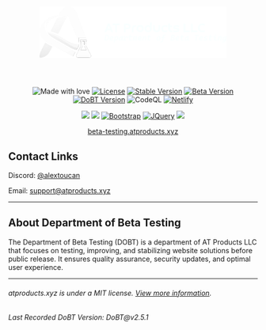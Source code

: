 <div align="center">
  <h1>
    <a href="https://beta-testing.atproducts.xyz">
      <img src="/public/media/images/DoBT-Logo-White.png" width="75%">
    </a><br><br>
  </h1>
  <p> 
  <img src="https://img.shields.io/badge/made%20with-love-E760A4.svg" alt="Made with love"> 
  <a href="https://opensource.org/licenses/MIT" target="_blank"><img src="https://img.shields.io/badge/license-MIT-green.svg" alt="License"></a>
  <a href="https://atproducts.xyz#what-new"><img src="https://img.shields.io/badge/stable_version-2.22.0.2-blue" alt="Stable Version"></a>
  <a href="https://beta.atproducts.xyz#what-new"><img src="https://img.shields.io/badge/beta_version-2.22.1-red" alt="Beta Version"></a>
  <a href="https://beta-testing.atproducts.xyz"><img src="https://img.shields.io/badge/DoBT_version-DoBT_v2.5.1-green" alt="DoBT Version"></a>
  <img src="https://github.com/Alex-Toucan/atproducts.xyz/workflows/CodeQL/badge.svg" alt="CodeQL">
  <a href="https://app.netlify.com/sites/atproducts/deploys"><img src="https://api.netlify.com/api/v1/badges/faf5f3b5-bf03-457d-9deb-dbfc4d3b55ee/deploy-status" alt="Netlify"></a> 
 </p>
 <p>
  <a href="https://astro.build"><img src="https://img.shields.io/badge/astro-%232C2052.svg?style=for-the-badge&logo=astro&logoColor=white"></a>
  <a href="https://vuejs.org"><img src="https://img.shields.io/badge/vuejs-%2335495e.svg?style=for-the-badge&logo=vuedotjs&logoColor=%234FC08D"></a>
  <a href="https://getbootstrap.com"><img src="https://img.shields.io/badge/bootstrap-%238511FA.svg?style=for-the-badge&logo=bootstrap&logoColor=white" alt="Bootstrap"></a> 
  <a href="https://jquery.com/" target="_blank"><img src="https://img.shields.io/badge/jquery-%230769AD.svg?style=for-the-badge&logo=jquery&logoColor=white" alt="JQuery"></a>
  <a href="https://github.com/dependabot"><img src="https://img.shields.io/badge/dependabot-025E8C?style=for-the-badge&logo=dependabot&logoColor=white"></a>
 </p>
 <a href="https://beta-testing.atproducts.xyz">beta-testing.atproducts.xyz</a>
</div>
<h2>Contact Links</h2>
<p>Discord: <a href="https://discord.com/users/905434578926313512">@alextoucan</a></p>
<p>Email: <a href="mailto:support@atproducts.xyz">support@atproducts.xyz</a></p>
<hr>
<h2>About Department of Beta Testing</h2>
The Department of Beta Testing (DOBT) is a department of AT Products LLC that focuses on testing, improving, and stabilizing website solutions before public release. It ensures quality assurance, security updates, and optimal user experience.
<hr>
<h6>atproducts.xyz is under a MIT license. <a href="https://atproducts.xyz/licenses#atproductsxyz">View more information</a>.
<h6>Last Recorded DoBT Version: DoBT@v2.5.1</h6>
